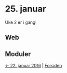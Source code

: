 # 25. januar

Uke 2 er i gang!



## Web

## Moduler

[<- 22. januar 2016](2016-01-22.md)  |  [Forsiden](../index.md)